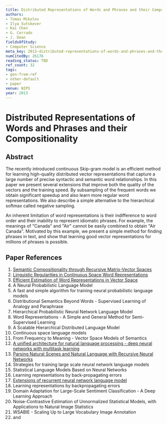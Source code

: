 ```yaml
---
title: Distributed Representations of Words and Phrases and their Compositionality
authors:
- Tomas Mikolov
- Ilya Sutskever
- Kai Chen
- G. Corrado
- J. Dean
fieldsOfStudy:
- Computer Science
meta_key: 2013-distributed-representations-of-words-and-phrases-and-their-compositionality
numCitedBy: 26176
reading_status: TBD
ref_count: 32
tags:
- gen-from-ref
- other-default
- paper
venue: NIPS
year: 2013
---
```


# Distributed Representations of Words and Phrases and their Compositionality

## Abstract

The recently introduced continuous Skip-gram model is an efficient method for learning high-quality distributed vector representations that capture a large number of precise syntactic and semantic word relationships. In this paper we present several extensions that improve both the quality of the vectors and the training speed. By subsampling of the frequent words we obtain significant speedup and also learn more regular word representations. We also describe a simple alternative to the hierarchical softmax called negative sampling. 
 
An inherent limitation of word representations is their indifference to word order and their inability to represent idiomatic phrases. For example, the meanings of "Canada" and "Air" cannot be easily combined to obtain "Air Canada". Motivated by this example, we present a simple method for finding phrases in text, and show that learning good vector representations for millions of phrases is possible.

## Paper References

1. [Semantic Compositionality through Recursive Matrix-Vector Spaces](2012-semantic-compositionality-through-recursive-matrix-vector-spaces)
2. [Linguistic Regularities in Continuous Space Word Representations](2013-linguistic-regularities-in-continuous-space-word-representations)
3. [Efficient Estimation of Word Representations in Vector Space](2013-efficient-estimation-of-word-representations-in-vector-space)
4. A Neural Probabilistic Language Model
5. A fast and simple algorithm for training neural probabilistic language models
6. Distributional Semantics Beyond Words - Supervised Learning of Analogy and Paraphrase
7. Hierarchical Probabilistic Neural Network Language Model
8. Word Representations - A Simple and General Method for Semi-Supervised Learning
9. A Scalable Hierarchical Distributed Language Model
10. Continuous space language models
11. From Frequency to Meaning - Vector Space Models of Semantics
12. [A unified architecture for natural language processing - deep neural networks with multitask learning](2008-a-unified-architecture-for-natural-language-processing-deep-neural-networks-with-multitask-learning)
13. [Parsing Natural Scenes and Natural Language with Recursive Neural Networks](2011-parsing-natural-scenes-and-natural-language-with-recursive-neural-networks)
14. Strategies for training large scale neural network language models
15. Statistical Language Models Based on Neural Networks
16. Learning representations by back-propagating errors
17. [Extensions of recurrent neural network language model](2011-extensions-of-recurrent-neural-network-language-model)
18. Learning representations by backpropagating errors
19. Domain Adaptation for Large-Scale Sentiment Classification - A Deep Learning Approach
20. Noise-Contrastive Estimation of Unnormalized Statistical Models, with Applications to Natural Image Statistics
21. WSABIE - Scaling Up to Large Vocabulary Image Annotation
22. and
